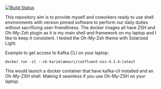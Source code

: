 [![Build Status](https://cloud.drone.io/api/badges/klamouri/karim-docker-images/status.svg)](https://cloud.drone.io/klamouri/karim-docker-images)

This repository aim is to provide myself and coworkers ready to use shell environments with version pinned software
to perform our daily duties without sacrificing user-friendliness. The docker images all have ZSH and Oh-My-Zsh plugin 
as it is my main shell and framework on my laptop and I like to keep it consistent.
I tested the Oh-My-Zsh theme with Solarized Light.

Example to get access to Kafka CLI on your laptop:
```$zsh
docker run -it --rm karimlamouri/confluent-oss-4.1.4:latest
```

This would launch a docker container that have kafka-cli installed and an Oh-My-ZSH shell. Making it seamless if you use
Oh-My-ZSH on your laptop.